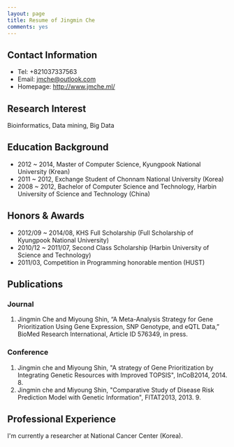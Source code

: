 ```yaml
---
layout: page
title: Resume of Jingmin Che
comments: yes
---
```


## Contact Information

- Tel: +821037337563
- Email: jmche@outlook.com
- Homepage: <http://www.jmche.ml/>

## Research Interest

Bioinformatics, Data mining, Big Data

## Education Background

- 2012 ~ 2014, Master of Computer Science, Kyungpook National University (Krean)
- 2011 ~ 2012, Exchange Student of Chonnam National University (Korea)
- 2008 ~ 2012, Bachelor of Computer Science and Technology, Harbin University of Science and Technology (China)

## Honors & Awards

- 2012/09 ~ 2014/08, KHS Full Scholarship (Full Scholarship of Kyungpook National University)
- 2010/12 ~ 2011/07, Second Class Scholarship (Harbin University of Science and Technology)
- 2011/03, Competition in Programming honorable mention (HUST)

## Publications

### Journal

1. Jingmin Che and Miyoung Shin, “A Meta-Analysis Strategy for Gene Prioritization Using Gene Expression, SNP Genotype, and eQTL Data,” BioMed Research International, Article ID 576349, in press.

### Conference

1. Jingmin che and Miyoung Shin, "A strategy of Gene Prioritization by Integrating Genetic Resources with Improved TOPSIS", InCoB2014, 2014. 8.
1. Jingmin che and Miyoung Shin, "Comparative Study of Disease Risk Prediction Model with Genetic Information", FITAT2013, 2013. 9.

## Professional Experience

I'm currently a researcher at National Cancer Center (Korea).
